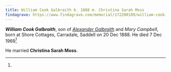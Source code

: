 ```yaml
---
title: William Cook Galbraith b. 1888 m. Christina Sarah Moss
findagrave: https://www.findagrave.com/memorial/172200109/william-cook-galbraith
---
```

***William Cook Galbraith***, son of *[Alexander Galbraith](galbraith-alexander-1854.md)* and
*Mary Campbell*, born at Shore Cottages, Carradale, Saddell on 20 Dec 1888.  He died 7 Dec 1969[^burial]

He married **Christina Sarah Moss**.  

[^burial]: 
